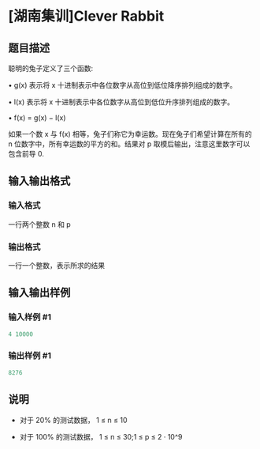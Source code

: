 # [湖南集训]Clever Rabbit

## 题目描述

聪明的兔子定义了三个函数:

• g(x) 表示将 x 十进制表示中各位数字从高位到低位降序排列组成的数字。

• l(x) 表示将 x 十进制表示中各位数字从高位到低位升序排列组成的数字。

• f(x) = g(x) − l(x)

如果一个数 x 与 f(x) 相等，兔子们称它为幸运数。现在兔子们希望计算在所有的 n 位数字中，所有幸运数的平方的和。结果对 p 取模后输出，注意这里数字可以包含前导 0.

## 输入输出格式

### 输入格式

一行两个整数 n 和 p

### 输出格式

一行一个整数，表示所求的结果

## 输入输出样例

### 输入样例 #1

```cpp
4 10000
```


### 输出样例 #1

```cpp
8276
```


## 说明

- 对于 20% 的测试数据， 1 ≤ n ≤ 10

- 对于 100% 的测试数据， 1 ≤ n ≤ 30;1 ≤ p ≤ 2 · 10^9


